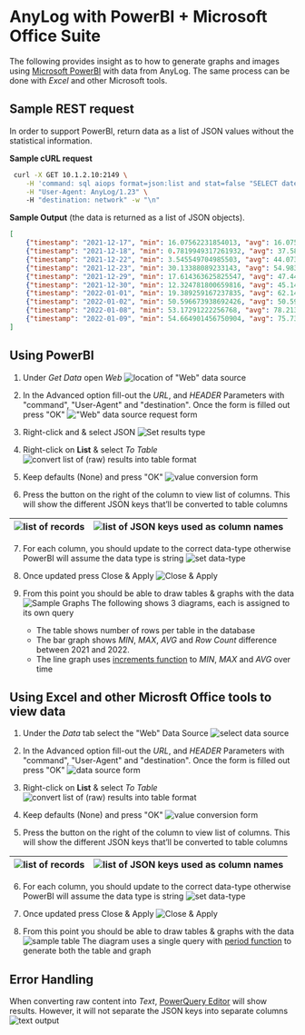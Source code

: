 # AnyLog with PowerBI + Microsoft Office Suite 

The following provides insight as to how to generate graphs and images using [Microsoft PowerBI](https://powerbi.microsoft.com/en-us/downloads/) with data from AnyLog. 
The same process can be done with _Excel_ and other Microsoft tools. 

## Sample REST request
In order to support PowerBI, return data as a list of JSON values without the statistical information.


**Sample cURL request**
```bash
 curl -X GET 10.1.2.10:2149 \
    -H 'command: sql aiops format=json:list and stat=false "SELECT date(timestamp) as timestamp, min(value) as min, avg(value) as avg, max(value) as max FROM lic1_mv group by timestamp ORDER by timestamp limit 10"' \
    -H "User-Agent: AnyLog/1.23" \ 
    -H "destination: network" -w "\n"
```

**Sample Output** (the data is returned as a list of JSON objects).
```json
[
    {"timestamp": "2021-12-17", "min": 16.07562231854013, "avg": 16.07562231854013, "max": 16.07562231854013},
    {"timestamp": "2021-12-18", "min": 0.7819949317261932, "avg": 37.58098167042068, "max": 85.13897566679766},
    {"timestamp": "2021-12-22", "min": 3.545549704985503, "avg": 44.07391736121831, "max": 75.688516046041},
    {"timestamp": "2021-12-23", "min": 30.13388089233143, "avg": 54.983077931262265, "max": 84.77061503184196},
    {"timestamp": "2021-12-29", "min": 17.614363625825547, "avg": 47.44901351353519, "max": 79.27651061410472},
    {"timestamp": "2021-12-30", "min": 12.324781800659816, "avg": 45.14157473898287, "max": 78.54948001563031},
    {"timestamp": "2022-01-01", "min": 19.389259167237835, "avg": 62.144516285293186, "max": 98.28053568049772},
    {"timestamp": "2022-01-02", "min": 50.596673938692426, "avg": 50.596673938692426, "max": 50.596673938692426},
    {"timestamp": "2022-01-08", "min": 53.17291222256768, "avg": 78.21358089166576, "max": 93.42429844531414},
    {"timestamp": "2022-01-09", "min": 54.664901456750904, "avg": 75.73146536262269, "max": 96.79802926849446}
]
```

## Using PowerBI

1. Under _Get Data_ open _Web_
![location of "Web" data source](../imgs/powerbi_img1.png)


2. In the Advanced option fill-out the _URL_, and _HEADER_ Parameters with "command", "User-Agent" and "destination".
Once the form is filled out press "OK"
!["Web" data source request form](../imgs/powerbi_img2.png)


3. Right-click and & select JSON
![Set results type](../imgs/powerbi_img3.png)


4. Right-click on **List** & select _To Table_
![convert list of (raw) results into table format](../imgs/powerbi_img4.png)


5. Keep defaults (None) and press "OK"
![value conversion form](../imgs/powerbi_img5.png)


6. Press the button on the right of the column to view list of columns. 
This will show the different JSON keys that’ll be converted to table columns

| ![list of records](../imgs/powerbi_img6a.png) | ![list of JSON keys used as column names](../imgs/powerbi_img6b.png) |
| --- | --- |

7. For each column, you should update to the correct data-type otherwise PowerBI will assume the data type is string
![set data-type](../imgs/powerbi_img7.png)


8. Once updated press Close & Apply
![Close & Apply](../imgs/powerbi_img8.png)


9. From this point you should be able to draw tables & graphs with the data
![Sample Graphs](../imgs/powerbi_img9.png)
The following shows 3 diagrams, each is assigned to its own query
   * The table shows number of rows per table in the database
   * The bar graph shows _MIN_, _MAX_, _AVG_ and _Row Count_ difference between 2021 and 2022. 
   * The line graph uses [increments function](../query%20data/queries.md#the-increment-function) to _MIN_, _MAX_ and _AVG_ over time 


## Using Excel and other Microsft Office tools to view data
1. Under the _Data_ tab select the "Web" Data Source
![select data source](../imgs/excel_img1.png)

2. In the Advanced option fill-out the _URL_, and _HEADER_ Parameters with "command", "User-Agent" and "destination".
Once the form is filled out press "OK"
![data source form](../imgs/excel_img2.png)

3. Right-click on **List** & select _To Table_
![convert list of (raw) results into table format](../imgs/powerbi_img4.png)

4. Keep defaults (None) and press "OK"
![value conversion form](../imgs/powerbi_img5.png)

5. Press the button on the right of the column to view list of columns. 
This will show the different JSON keys that’ll be converted to table columns

| ![list of records](../imgs/powerbi_img6a.png) | ![list of JSON keys used as column names](../imgs/powerbi_img6b.png) |
| --- | --- |


6. For each column, you should update to the correct data-type otherwise PowerBI will assume the data type is string
![set data-type](../imgs/powerbi_img7.png)


7. Once updated press Close & Apply
![Close & Apply](../imgs/powerbi_img8.png)


8. From this point you should be able to draw tables & graphs with the data 
![sample table](../imgs/excel_img3.png)
The diagram uses a single query with [period function](../query%20data/queries.md#the-period-function) to generate both the table and graph


## Error Handling 
When converting raw content into _Text_, [PowerQuery Editor](https://docs.microsoft.com/en-us/power-query/power-query-ui)
will show results. However, it will not separate the JSON keys into separate columns
![text output](../imgs/error_img1.png)